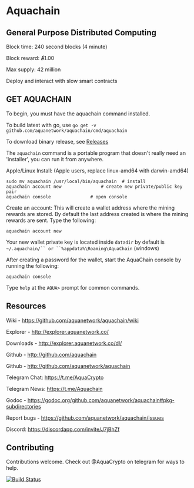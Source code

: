 # Aquachain

## General Purpose Distributed Computing

Block time: 240 second blocks (4 minute)

Block reward: Ⱥ1.00

Max supply: 42 million

Deploy and interact with slow smart contracts

## GET AQUACHAIN

To begin, you must have the aquachain command installed.

To build latest with go, use `go get -v github.com/aquanetwork/aquachain/cmd/aquachain`

To download binary release, see [Releases](https://github.com/aquanetwork/aquachain/releases/latest)

The `aquachain` command is a portable program that doesn't really need an 'installer', you can run it from anywhere.

Apple/Linux Install: (Apple users, replace linux-amd64 with darwin-amd64)

	sudo mv aquachain /usr/local/bin/aquachain  # install
	aquachain account new			    # create new private/public key pair
	aquachain console			    # open console

Create an account: This will create a wallet address where the mining rewards are stored. By default the last address created is where the mining rewards are sent. Type the following:

```
aquachain account new
```

Your new wallet private key is located inside `datadir` by default is `~/.aquachain/`` or ``%appdata%\Roaming\AquaChain` (windows)

After creating a password for the wallet, start the AquaChain console by running the following:

```
aquachain console
```

Type `help` at the `AQUA>` prompt for common commands.

## Resources

Wiki - https://github.com/aquanetwork/aquachain/wiki

Explorer - http://explorer.aquanetwork.co/

Downloads - http://explorer.aquanetwork.co/dl/

Github - http://github.com/aquachain

Github - http://github.com/aquanetwork/aquachain

Telegram Chat: https://t.me/AquaCrypto

Telegram News: https://t.me/Aquachain

Godoc - https://godoc.org/github.com/aquanetwork/aquachain#pkg-subdirectories

Report bugs - https://github.com/aquanetwork/aquachain/issues

Discord: https://discordapp.com/invite/J7jBhZf

## Contributing

Contributions welcome. Check out @AquaCrypto on telegram for ways to help.

[![Build Status](https://travis-ci.org/aquanetwork/aquachain.svg?branch=master)](https://travis-ci.org/aquanetwork/aquachain)
